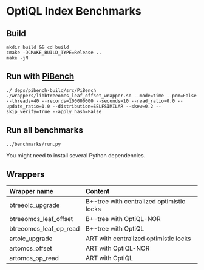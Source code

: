 # OptiQL Index Benchmarks

## Build
```
mkdir build && cd build
cmake -DCMAKE_BUILD_TYPE=Release ..
make -jN
```

## Run with [PiBench](https://github.com/sfu-dis/pibench.git)
```
./_deps/pibench-build/src/PiBench ./wrappers/libbtreeomcs_leaf_offset_wrapper.so --mode=time --pcm=False --threads=40 --records=100000000 --seconds=10 --read_ratio=0.0 --update_ratio=1.0 --distribution=SELFSIMILAR --skew=0.2 --skip_verify=True --apply_hash=False
```

## Run all benchmarks
```
../benchmarks/run.py
```
You might need to install several Python dependencies.

## Wrappers
|      Wrapper name      |                              Content                              |
|:-----------------------|:------------------------------------------------------------------|
|    btreeolc_upgrade    | B+-tree with centralized optimistic locks                         |
|  btreeomcs_leaf_offset | B+-tree with OptiQL-NOR                                           |
| btreeomcs_leaf_op_read | B+-tree with OptiQL                                               |
|     artolc_upgrade     | ART with centralized optimistic locks                             |
|     artomcs_offset     | ART with OptiQL-NOR                                               |
|     artomcs_op_read    | ART with OptiQL                                                   |